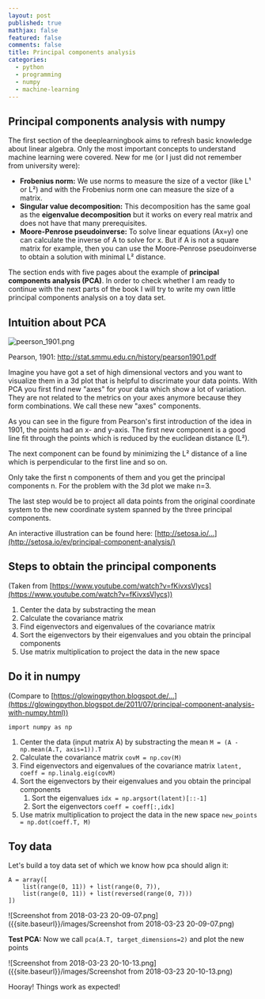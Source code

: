 ```yaml
---
layout: post
published: true
mathjax: false
featured: false
comments: false
title: Principal components analysis
categories:
  - python
  - programming
  - numpy
  - machine-learning
---
```

## Principal components analysis with numpy

The first section of the deeplearningbook aims to refresh basic knowledge about linear algebra.
Only the most important concepts to understand machine learning were covered. New for me (or I just did not remember from university were):

 - **Frobenius norm:** We use norms to measure the size of a vector (like L¹ or L²) and with the Frobenius norm one can measure the size of a matrix.
 - **Singular value decomposition:** This decomposition has the same goal as the **eigenvalue decomposition** but it works on every real matrix and does not have that many prerequisites.
 - **Moore-Penrose pseudoinverse:** To solve linear equations (Ax=y) one can calculate the inverse of A to solve for x. But if A is not a square matrix for example, then you can use the Moore-Penrose pseudoinverse to obtain a solution with minimal L² distance.

The section ends with five pages about the example of **principal components analysis (PCA)**. In order to check whether I am ready to continue with the next parts of the book I will try to write my own little principal components analysis on a toy data set.

## Intuition about PCA
![peerson_1901.png]({{site.baseurl}}/images/peerson_1901.png)

Pearson, 1901: http://stat.smmu.edu.cn/history/pearson1901.pdf

Imagine you have got a set of high dimensional vectors and you want to visualize them in a 3d plot that is helpful to discrimate your data points. With PCA you first find new "axes" for your data which show a lot of variation. They are not related to the metrics on your axes anymore because they form combinations. We call these new "axes" components.

As you can see in the figure from Pearson's first introduction of the idea in 1901, the points had an x- and y-axis. The first new component is a good line fit through the points which is reduced by the euclidean distance (L²).

The next component can be found by minimizing the L² distance of a line which is perpendicular to the first line and so on.

Only take the first n components of them and you get the principal components n. For the problem with the 3d plot we make n=3.

The last step would be to project all data points from the original coordinate system to the new coordinate system spanned by the three principal components.

An interactive illustration can be found here: [http://setosa.io/...](http://setosa.io/ev/principal-component-analysis/)

## Steps to obtain the principal components

(Taken from [https://www.youtube.com/watch?v=fKivxsVlycs](https://www.youtube.com/watch?v=fKivxsVlycs))

1. Center the data by substracting the mean
2. Calculate the covariance matrix
3. Find eigenvectors and eigenvalues of the covariance matrix
4. Sort the eigenvectors by their eigenvalues and you obtain the principal components
5. Use matrix multiplication to project the data in the new space

## Do it in numpy

(Compare to [https://glowingpython.blogspot.de/...](https://glowingpython.blogspot.de/2011/07/principal-component-analysis-with-numpy.html))

`import numpy as np`

1. Center the data (input matrix A) by substracting the mean
   `M = (A - np.mean(A.T, axis=1)).T`
2. Calculate the covariance matrix
   `covM = np.cov(M)`
3. Find eigenvectors and eigenvalues of the covariance matrix
   `latent, coeff = np.linalg.eig(covM)`
4. Sort the eigenvectors by their eigenvalues and you obtain the principal components
   1. Sort the eigenvalues `idx = np.argsort(latent)[::-1]`
   2. Sort the eigenvectors `coeff = coeff[:,idx]`
5. Use matrix multiplication to project the data in the new space
   `new_points = np.dot(coeff.T, M)`

## Toy data

Let's build a toy data set of which we know how pca should align it:
```
A = array([
    list(range(0, 11)) + list(range(0, 7)),
    list(range(0, 11)) + list(reversed(range(0, 7)))
])
```

![Screenshot from 2018-03-23 20-09-07.png]({{site.baseurl}}/images/Screenshot from 2018-03-23 20-09-07.png)


**Test PCA:** Now we call `pca(A.T, target_dimensions=2)` and plot the new points

![Screenshot from 2018-03-23 20-10-13.png]({{site.baseurl}}/images/Screenshot from 2018-03-23 20-10-13.png)

Hooray! Things work as expected!
